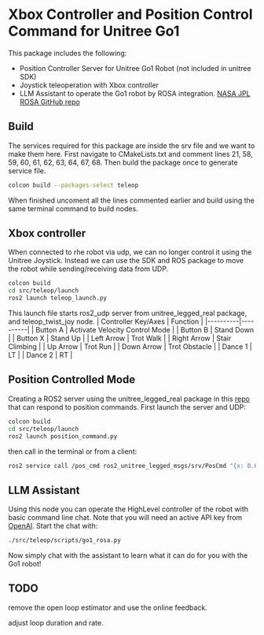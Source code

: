
# Xbox Controller and Position Control Command for Unitree Go1

This package includes the following:
- Position Controller Server for Unitree Go1 Robot (not included in unitree SDK)
- Joystick teleoperation with Xbox controller
- LLM Assistant to operate the Go1 robot by ROSA integration. [NASA JPL ROSA GitHub repo](https://github.com/nasa-jpl/ROSA)


## Build
The services required for this package are inside the srv file and we want to make them here. First navigate to CMakeLists.txt and comment lines 21, 58, 59, 60, 61, 62, 63, 64, 67, 68. Then build the package once to generate service file.
``` bash
colcon build --packages-select teleop
```
When finished uncoment all the lines commented earlier and build using the same terminal command to build nodes.

## Xbox controller

When connected to rhe robot via udp, we can no longer control it using the Unitree Joystick. Instead we can use the SDK and ROS package to move the robot while sending/receiving data from UDP.

``` bash
colcon build
cd src/teleop/launch
ros2 launch teleop_launch.py 
```

This launch file starts ros2_udp server from unitree_legged_real package, and teleop_twist_joy node.
| Controller Key/Axes | Function |
|----------|----------|
| Button A    | Activate Velocity Control Mode    |
| Button B    | Stand Down    |
| Button X    | Stand Up    |
| Left Arrow    | Trot Walk    |
| Right Arrow    | Stair Climbing    |
| Up Arrow    | Trot Run    |
| Down Arrow    | Trot Obstacle    |
| Dance 1    | LT    |
| Dance 2    | RT    |

## Position Controlled Mode

Creating a ROS2 server using the unitree_legged_real package in this [repo](https://github.com/unitreerobotics/unitree_ros2_to_real) that can respond to position commands.
First launch the server and UDP:

```bash
colcon build
cd src/teleop/launch
ros2 launch position_command.py 
```

then call in the terminal or from a client:

``` bash
ros2 service call /pos_cmd ros2_unitree_legged_msgs/srv/PosCmd "{x: 0.0, y: 0.0, phi: 0.0}"
```
## LLM Assistant
Using this node you can operate the HighLevel controller of the robot with basic command line chat. Note that you will need an active API key from [OpenAI](https://platform.openai.com/account/api-keys). Start the chat with:
```bash
./src/teleop/scripts/go1_rosa.py
```
Now simply chat with the assistant to learn what it can do for you with the Go1 robot!

## TODO

remove the open loop estimator and use the online feedback.

adjust loop duration and rate.
